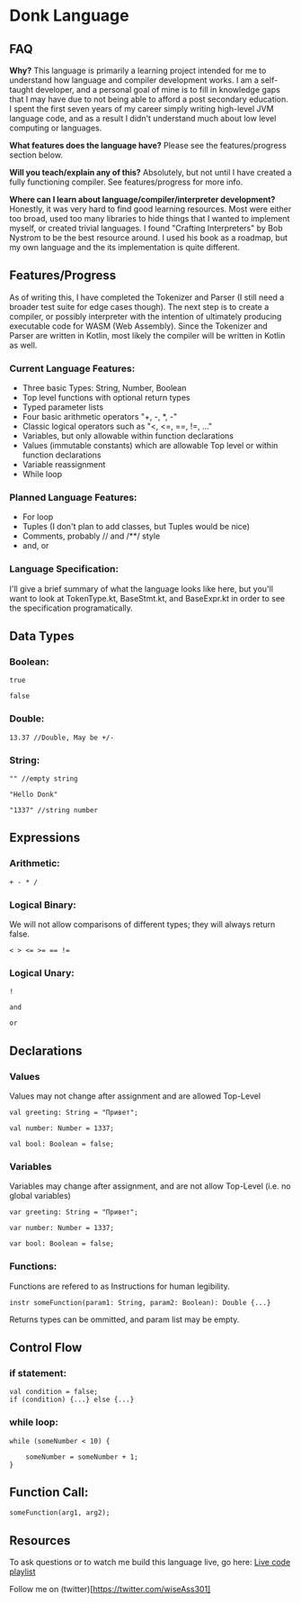 # Donk Language

## FAQ
**Why?**
This language is primarily a learning project intended for me to understand how language and compiler development works.
I am a self-taught developer, and a personal goal of mine is to fill in knowledge gaps that I may have due to not being
able to afford a post secondary education. I spent the first seven years of my career simply writing high-level JVM
language code, and as a result I didn't understand much about low level computing or languages.

**What features does the language have?**
Please see the features/progress section below.

**Will you teach/explain any of this?**
Absolutely, but not until I have created a fully functioning compiler. See features/progress for more info.

**Where can I learn about language/compiler/interpreter development?**
Honestly, it was very hard to find good learning resources. Most were either too broad, used too many libraries to hide
things that I wanted to implement myself, or created trivial languages. I found "Crafting Interpreters" by Bob Nystrom
to be the best resource around. I used his book as a roadmap, but my own language and the its implementation is quite 
different. 

## Features/Progress
As of writing this, I have completed the Tokenizer and Parser (I still need a broader test suite for edge cases though).
The next step is to create a compiler, or possibly interpreter with the intention of ultimately producing executable
code for WASM (Web Assembly). Since the Tokenizer and Parser are written in Kotlin, most likely the compiler will be
written in Kotlin as well.

### Current Language Features:
* Three basic Types: String, Number, Boolean
* Top level functions with optional return types
* Typed parameter lists
* Four basic arithmetic operators "+, -, *, -"
* Classic logical operators such as "<, <=, ==, !=, ..."
* Variables, but only allowable within function declarations
* Values (immutable constants) which are allowable Top level or within function declarations
* Variable reassignment
* While loop

### Planned Language Features:
* For loop
* Tuples (I don't plan to add classes, but Tuples would be nice)
* Comments, probably // and /**/ style
* and, or

### Language Specification:
I'll give a brief summary of what the language looks like here, but you'll want to look at TokenType.kt, BaseStmt.kt, 
and BaseExpr.kt in order to see the specification programatically.

## Data Types
### Boolean:
```true```

```false```

### Double:


```13.37 //Double, May be +/-```

### String:

```"" //empty string```

```"Hello Donk"```

```"1337" //string number```

## Expressions

### Arithmetic:
```+ - * /```

### Logical Binary:
We will not allow comparisons of different types; 
they will always return false.

```< > <= >= == !=```

### Logical Unary:
```!```

```and```

```or```

## Declarations
### Values
Values may not change after assignment and are allowed Top-Level

```val greeting: String = "Привет";```

```val number: Number = 1337;```

```val bool: Boolean = false;```

### Variables
Variables may  change after assignment, and are not allow Top-Level (i.e. no global variables)

```var greeting: String = "Привет";```

```var number: Number = 1337;```

```var bool: Boolean = false;```

### Functions:
Functions are refered to as Instructions for human legibility.

```instr someFunction(param1: String, param2: Boolean): Double {...}```

Returns types can be ommitted, and param list may be empty.

## Control Flow

### if statement:
```
val condition = false;
if (condition) {...} else {...} 
```

### while loop:


```
while (someNumber < 10) {

    someNumber = someNumber + 1;
}
```

## Function Call:
```
someFunction(arg1, arg2);
```

## Resources
To ask questions or to watch me build this language live, go here:
[Live code playlist](https://youtube.com/playlist?list=PLEVlop6sMHCp8k84FRedHLnkwOgRCFr5K)

Follow me on (twitter)[https://twitter.com/wiseAss301]
